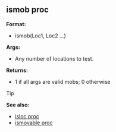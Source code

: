 ## ismob proc

**Format:**
+   ismob(Loc1, Loc2 ...)

**Args:**
+   Any number of locations to test.

**Returns:**
+   1 if all args are valid mobs; 0 otherwise

> [!TIP] 
> **See also:**
> +   [isloc proc](/ref/proc/isloc.md) 
> +   [ismovable proc](/ref/proc/ismovable.md) 